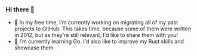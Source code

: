 ### Hi there 👋

- 🔭 In my free time, I’m currently working on migrating all of my past projects to GitHub. This takes time, because some of them were written in 2012, but as they're still relevant, I'd like to share them with you!
- 🌱 I’m currently learning Go. I'd also like to improve my Rust skills and showcase them.

<!--
**mwojciga/mwojciga** is a ✨ _special_ ✨ repository because its `README.md` (this file) appears on your GitHub profile.

Here are some ideas to get you started:

- 🔭 I’m currently working on ...
- 🌱 I’m currently learning ...
- 👯 I’m looking to collaborate on ...
- 🤔 I’m looking for help with ...
- 💬 Ask me about ...
- 📫 How to reach me: ...
- 😄 Pronouns: ...
- ⚡ Fun fact: ...
-->
